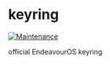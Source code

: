 # keyring

[![Maintenance](https://img.shields.io/maintenance/yes/2023.svg)]()

official EndeavourOS keyring


